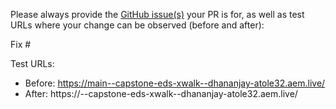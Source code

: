 Please always provide the [GitHub issue(s)](../issues) your PR is for, as well as test URLs where your change can be observed (before and after):

Fix #<gh-issue-id>

Test URLs:
- Before: https://main--capstone-eds-xwalk--dhananjay-atole32.aem.live/
- After: https://<branch>--capstone-eds-xwalk--dhananjay-atole32.aem.live/
